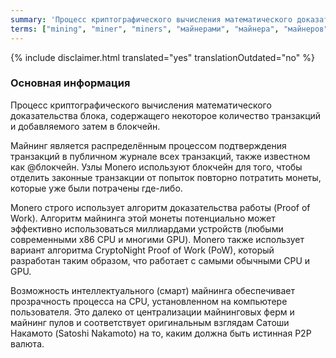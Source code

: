 ```yaml
---
summary: 'Процесс криптографического вычисления математического доказательства блока, содержащего некоторое количество транзакций и добавляемого затем в блокчейн'
terms: ["mining", "miner", "miners", "майнерами", "майнера", "майнеров", "майнинга", "майнингом"]
---
```


{% include disclaimer.html translated="yes" translationOutdated="no" %}

### Основная информация

Процесс криптографического вычисления математического доказательства блока,
содержащего некоторое количество транзакций и добавляемого затем в блокчейн.

Майнинг является распределённым процессом подтверждения транзакций в
публичном журнале всех транзакций, также известном как @блoкчейн. Узлы
Monero используют блокчейн для того, чтобы отделить законные транзакции от
попыток повторно потратить монеты, которые уже были потрачены где-либо.

Monero строго использует алгоритм доказательства работы (Proof of
Work). Алгоритм майнинга этой монеты потенциально может эффективно
использоваться миллиардами устройств (любыми современными x86 CPU и многими
GPU). Monero также использует вариант алгоритма CryptoNight Proof of Work
(PoW), который разработан таким образом, что работает с самыми обычными CPU
и GPU.

Возможность интеллектуального (смарт) майнинга обеспечивает прозрачность
процесса на CPU, установленном на компьютере пользователя. Это далеко от
централизации майнинговых ферм и майнинг пулов и соответствует оригинальным
взглядам Сатоши Накамото (Satoshi Nakamoto) на то, каким должна быть
истинная P2P валюта.
